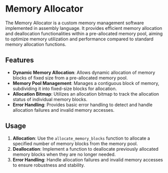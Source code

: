 # Memory Allocator

The Memory Allocator is a custom memory management software implemented in assembly language. It provides efficient memory allocation and deallocation functionalities within a pre-allocated memory pool, aiming to optimize memory utilization and performance compared to standard memory allocation functions.

## Features

- **Dynamic Memory Allocation**: Allows dynamic allocation of memory blocks of fixed size from a pre-allocated memory pool.
- **Memory Pool Management**: Manages a contiguous block of memory, subdividing it into fixed-size blocks for allocation.
- **Allocation Bitmap**: Utilizes an allocation bitmap to track the allocation status of individual memory blocks.
- **Error Handling**: Provides basic error handling to detect and handle allocation failures and invalid memory accesses.

## Usage

1. **Allocation**: Use the `allocate_memory_blocks` function to allocate a specified number of memory blocks from the memory pool.
2. **Deallocation**: Implement a function to deallocate previously allocated memory blocks when they are no longer needed.
3. **Error Handling**: Handle allocation failures and invalid memory accesses to ensure robustness and stability.

